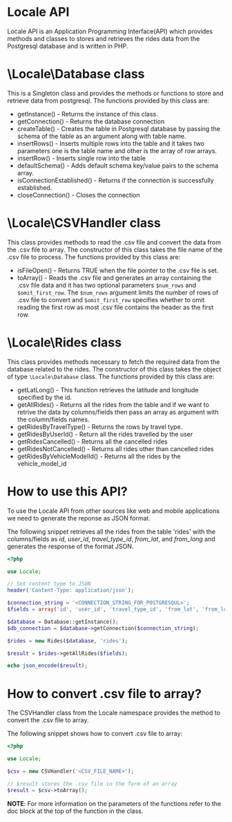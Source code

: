 # Locale API
Locale API is an Application Programming Interface(API) which provides methods and classes to stores and retrieves the rides data from the Postgresql database and is written in PHP.

# \Locale\Database class
This is a Singleton class and provides the methods or functions to store and retrieve data from postgresql.
The functions provided by this class are:
* getInstance() - Returns the instance of this class.
* getConnection() - Returns the database connection
* createTable() - Creates the table in Postgresql database by passing the schema of the table as an argument along with table name.
* insertRows() - Inserts multiple rows into the table and it takes two parameters one is the table name and other is the array of row arrays.
* insertRow() - Inserts single row into the table
* defaultSchema() - Adds default schema key/value pairs to the schema array.
* isConnectionEstablished() - Returns if the connection is successfully established.
* closeConnection() - Closes the connection

# \Locale\CSVHandler class
This class provides methods to read the .csv file and convert the data from the .csv file to array. The constructor of this class takes the file name of the .csv file to process.
The functions provided by this class are:
* isFileOpen() - Returns TRUE when the file pointer to the .csv file is set.
* toArray() - Reads the .csv file and generates an array containing the .csv file data and it has two optional parameters ```$num_rows``` and ```$omit_first_row```. The ```$num_rows``` argument limits the number of rows of .csv file to convert and ```$omit_first_row``` specifies whether to omit reading the first row as most .csv file contains the header as the first row.

# \Locale\Rides class
This class provides methods necessary to fetch the required data from the database related to the rides. The constructor of this class takes the object of type ```\Locale\Database``` class.
The functions provided by this class are:
* getLatLong() - This function retrieves the latitude and longitude specified by the id.
* getAllRides() - Returns all the rides from the table and if we want to retrive the data by columns/fields then pass an array as argument with the column/fields names.
* getRidesByTravelType() - Returns the rows by travel type.
* getRidesByUserId() - Return all the rides travelled by the user
* getRidesCancelled() - Returns all the cancelled rides
* getRidesNotCancelled() - Returns all rides other than cancelled rides
* getRidesByVehicleModelId() - Returns all the rides by the vehicle_model_id

# How to use this API?
To use the Locale API from other sources like web and mobile applications we need to generate the reponse as JSON format.

The following snippet retrieves all the rides from the table 'rides' with the columns/fields as *id*, *user_id*, *travel_type_id*, *from_lat*, and *from_long* and generates the response of the format JSON.
```php
<?php

use Locale;

// Set content type to JSON
header('Content-Type: application/json');

$connection_string = '<CONNECTION_STRING_FOR_POSTGRESQUL>';
$fields = array('id', 'user_id', 'travel_type_id', 'from_lat', 'from_long');

$database = Database::getInstance();
$db_connection = $database->getConnection($connection_string);

$rides = new Rides($database, 'rides');

$result = $rides->getAllRides($fields);

echo json_encode($result);


```

# How to convert .csv file to array?
The CSVHandler class from the Locale namespace provides the method to convert the .csv file to array.

The following snippet shows how to convert .csv file to array:
```php
<?php

use Locale;

$csv = new CSVHandler('<CSV_FILE_NAME>');

// $result stores the .csv file in the form of an array
$result = $csv->toArray();


```

**NOTE**: For more information on the parameters of the functions refer to the doc block at the top of the function in the class.
